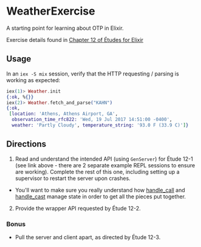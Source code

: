 # WeatherExercise

A starting point for learning about OTP in Elixir.

Exercise details found in [Chapter 12 of Études for Elixir](http://chimera.labs.oreilly.com/books/1234000001642/ch12.html)


## Usage

In an `iex -S mix` session, verify that the HTTP requesting / parsing is working as expected:

```elixir
iex(1)> Weather.init
{:ok, %{}}
iex(2)> Weather.fetch_and_parse("KAHN")
{:ok,
 [location: 'Athens, Athens Airport, GA',
  observation_time_rfc822: 'Wed, 19 Jul 2017 14:51:00 -0400',
  weather: 'Partly Cloudy', temperature_string: '93.0 F (33.9 C)']}
```

## Directions

1. Read and understand the intended API (using `GenServer`) for Étude 12-1 (see link above - there are 2 separate example REPL sessions to ensure are working). Complete the rest of this one, including setting up a supervisor to restart the server upon crashes.
  - You'll want to make sure you really understand how [handle_call](https://hexdocs.pm/elixir/GenServer.html#c:handle_call/3) and [handle_cast](https://hexdocs.pm/elixir/GenServer.html#c:handle_cast/2) manage state in order to get all the pieces put together.
2. Provide the wrapper API requested by Étude 12-2.

### Bonus

- Pull the server and client apart, as directed by Étude 12-3.


